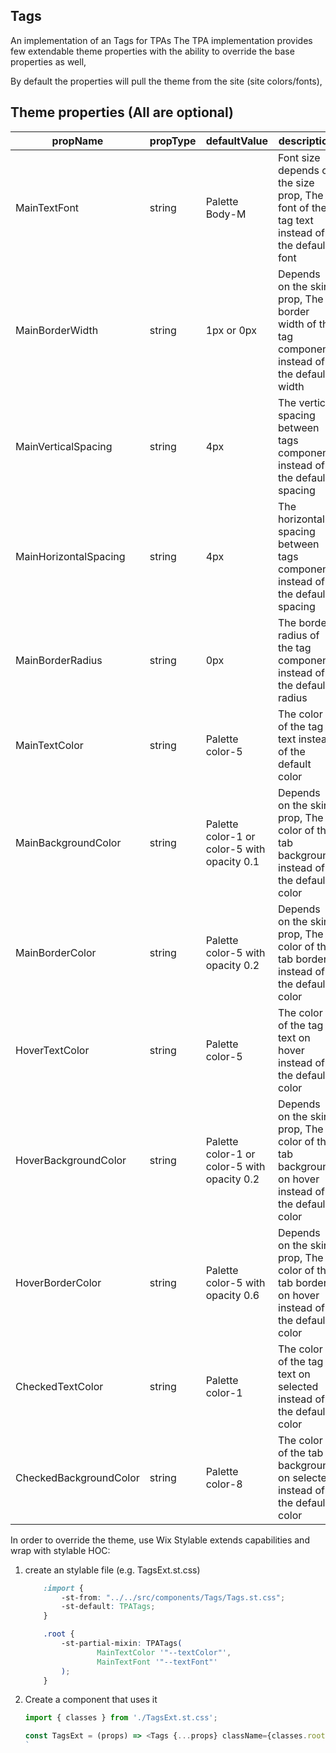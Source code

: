 ## Tags
An implementation of an Tags for TPAs
The TPA implementation provides few extendable theme properties with the ability to override the base properties as well,

By default the properties will pull the theme from the site (site colors/fonts),

## Theme properties (All are optional)

| propName   | propType | defaultValue | description |
|------------|----------|--------------|-------------|
| MainTextFont  | string   | Palette Body-M | Font size depends on the size prop, The font of the tag text instead of the default font |
| MainBorderWidth  | string   | 1px or 0px | Depends on the skin prop, The border width of the tag component instead of the default width |
| MainVerticalSpacing  | string   | 4px | The vertical spacing between tags component instead of the default spacing |
| MainHorizontalSpacing  | string   | 4px | The horizontal spacing between tags component instead of the default spacing |
| MainBorderRadius  | string   | 0px | The border radius of the tag component instead of the default radius |
| MainTextColor | string   | Palette color-5 | The color of the tag text instead of the default color |
| MainBackgroundColor | string   | Palette color-1 or color-5 with opacity 0.1 | Depends on the skin prop, The color of the tab background instead of the default color |
| MainBorderColor | string   | Palette color-5 with opacity 0.2 | Depends on the skin prop, The color of the tab border instead of the default color |
| HoverTextColor | string   | Palette color-5 | The color of the tag text on hover instead of the default color |
| HoverBackgroundColor | string   | Palette color-1 or color-5 with opacity 0.2 | Depends on the skin prop, The color of the tab background on hover instead of the default color |
| HoverBorderColor | string   | Palette color-5 with opacity 0.6 | Depends on the skin prop, The color of the tab border on hover instead of the default color |
| CheckedTextColor | string   | Palette color-1 | The color of the tag text on selected instead of the default color |
| CheckedBackgroundColor | string   | Palette color-8 | The color of the tab background on selected instead of the default color |

In order to override the theme, use Wix Stylable extends capabilities and wrap with stylable HOC:

1. create an stylable file (e.g. TagsExt.st.css)
    ``` css
        :import {
            -st-from: "../../src/components/Tags/Tags.st.css";
            -st-default: TPATags;
        }

        .root {
            -st-partial-mixin: TPATags(
                    MainTextColor '"--textColor"',
                    MainTextFont '"--textFont"'
            );
        }
    ```

2. Create a component that uses it
    ``` javascript
    import { classes } from './TagsExt.st.css';

    const TagsExt = (props) => <Tags {...props} className={classes.root} />;
    `
